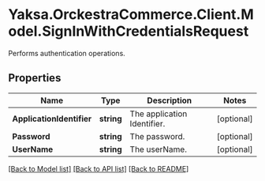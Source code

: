 # Yaksa.OrckestraCommerce.Client.Model.SignInWithCredentialsRequest
Performs authentication operations.

## Properties

Name | Type | Description | Notes
------------ | ------------- | ------------- | -------------
**ApplicationIdentifier** | **string** | The application Identifier. | [optional] 
**Password** | **string** | The password. | [optional] 
**UserName** | **string** | The userName. | [optional] 

[[Back to Model list]](../README.md#documentation-for-models) [[Back to API list]](../README.md#documentation-for-api-endpoints) [[Back to README]](../README.md)

